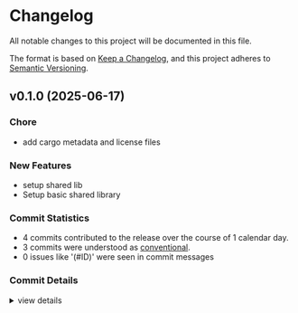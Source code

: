 # Changelog

All notable changes to this project will be documented in this file.

The format is based on [Keep a Changelog](https://keepachangelog.com/en/1.0.0/),
and this project adheres to [Semantic Versioning](https://semver.org/spec/v2.0.0.html).

## v0.1.0 (2025-06-17)

<csr-id-5027720ee1e27a58a4ea867f468ea6f9c8ed5e0b/>

### Chore

 - <csr-id-5027720ee1e27a58a4ea867f468ea6f9c8ed5e0b/> add cargo metadata and license files

### New Features

 - <csr-id-82c769f7d6ddb10ccf762a11789631d2c154ebf6/> setup shared lib
 - <csr-id-aef8a271432887efab3b66fe7d8980a818667738/> Setup basic shared library

### Commit Statistics

<csr-read-only-do-not-edit/>

 - 4 commits contributed to the release over the course of 1 calendar day.
 - 3 commits were understood as [conventional](https://www.conventionalcommits.org).
 - 0 issues like '(#ID)' were seen in commit messages

### Commit Details

<csr-read-only-do-not-edit/>

<details><summary>view details</summary>

 * **Uncategorized**
    - Release 0.1.0 ([`9b387fa`](https://github.com/lumalla/lumalla/commit/9b387fa302759b1b272f253208c9b5685c3780dc))
    - Add cargo metadata and license files ([`5027720`](https://github.com/lumalla/lumalla/commit/5027720ee1e27a58a4ea867f468ea6f9c8ed5e0b))
    - Setup shared lib ([`82c769f`](https://github.com/lumalla/lumalla/commit/82c769f7d6ddb10ccf762a11789631d2c154ebf6))
    - Setup basic shared library ([`aef8a27`](https://github.com/lumalla/lumalla/commit/aef8a271432887efab3b66fe7d8980a818667738))
</details>

